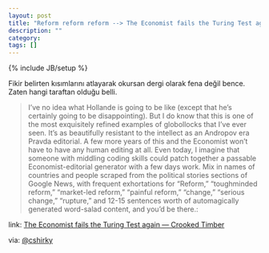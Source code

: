 ```yaml
---
layout: post
title: "Reform reform reform --> The Economist fails the Turing Test again"
description: ""
category: 
tags: []
---
```

{% include JB/setup %}

Fikir belirten kısımlarını atlayarak okursan dergi olarak fena değil bence. Zaten hangi taraftan olduğu belli.

 > I’ve no idea what Hollande is going to be like (except that he’s certainly going to be disappointing). But I do know that this is one of the most exquisitely refined examples of globollocks that I’ve ever seen. It’s as beautifully resistant to the intellect as an Andropov era Pravda editorial. A few more years of this and the Economist won’t have to have any human editing at all. Even today, I imagine that someone with middling coding skills could patch together a passable Economist-editorial generator with a few days work. Mix in names of countries and people scraped from the political stories sections of Google News, with frequent exhortations for “Reform,” “toughminded reform,” “market-led reform,” “painful reform,” “change,” “serious change,” “rupture,” and 12-15 sentences worth of automagically generated word-salad content, and you’d be there.:

link: [The Economist fails the Turing Test again — Crooked Timber](http://crookedtimber.org/2012/04/30/tough-clear-headed-reform/)

via: [@cshirky](http://twitter.com/cshirky/status/196981833710305280)

